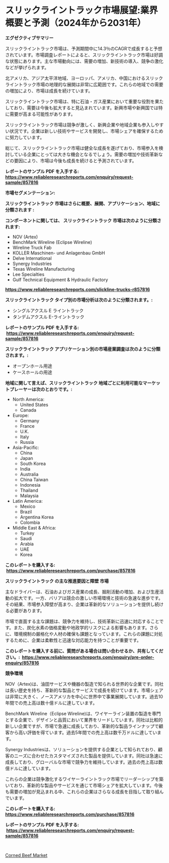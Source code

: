<p><h1>スリックライントラック市場展望:業界概要と予測（2024年から2031年）</h1></p><p><strong>エグゼクティブサマリー</strong></p>
<p><p>スリックライントラック市場は、予測期間中に14.3％のCAGRで成長すると予想されています。市場調査レポートによると、スリックライントラック市場は好調な状態にあります。主な市場動向には、需要の増加、新技術の導入、競争の激化などが挙げられます。</p><p>北アメリカ、アジア太平洋地域、ヨーロッパ、アメリカ、中国におけるスリックライントラック市場の地理的な展開は非常に広範囲です。これらの地域での需要の増加により、市場は成長を続けています。</p><p>スリックライントラック市場は、特に石油・ガス産業において重要な役割を果たしており、需要は今後も拡大すると見込まれています。新興市場や新興国では特に需要が高まる可能性があります。</p><p>スリックライントラック市場は競争が激しく、新興企業や地域企業も参入しやすい状況です。企業は新しい技術やサービスを開発し、市場シェアを確保するために努力しています。</p><p>総じて、スリックライントラック市場は健全な成長を遂げており、市場参入を検討している企業にとっては大きな機会となるでしょう。需要の増加や技術革新などの要因により、市場は今後も成長を続けると予測されています。</p></p>
<p><strong>レポートのサンプル PDF を入手する: <a href="https://www.reliableresearchreports.com/enquiry/request-sample/857816">https://www.reliableresearchreports.com/enquiry/request-sample/857816</a></strong></p>
<p><strong>市場セグメンテーション:</strong></p>
<p><strong> スリックライントラック 市場はさらに概要、展開、アプリケーション、地域に分類されます :</strong></p>
<p><strong>コンポーネントに関しては、 スリックライントラック 市場は次のように分類されます: &nbsp;</strong></p>
<p><ul><li>NOV (Artex)</li><li>BenchMark Wireline (Eclipse Wireline)</li><li>Wireline Truck Fab</li><li>KOLLER Maschinen- und Anlagenbau GmbH</li><li>Delve International</li><li>Synergy Industries</li><li>Texas Wireline Manufacturing</li><li>Lee Specialties</li><li>Gulf Technical Equipment & Hydraulic Factory</li></ul></p>
<p><strong><a href="https://www.reliableresearchreports.com/slickline-trucks-r857816">https://www.reliableresearchreports.com/slickline-trucks-r857816</a></strong></p>
<p><strong> スリックライントラック タイプ別の市場分析は次のように分類されます。:</strong></p>
<p><ul><li>シングルアクスル E ライントラック</li><li>タンデムアクスル E-ライントラック</li></ul></p>
<p><strong>レポートのサンプル PDF を入手する: &nbsp;<a href="https://www.reliableresearchreports.com/enquiry/request-sample/857816">https://www.reliableresearchreports.com/enquiry/request-sample/857816</a></strong></p>
<p><strong> スリックライントラック アプリケーション別の市場産業調査は次のように分類されます。:</strong></p>
<p><ul><li>オープンホール用途</li><li>ケースホールの用途</li></ul></p>
<p><strong>地域に関して言えば、スリックライントラック 地域ごとに利用可能なマーケットプレーヤーは次のとおりです。:</strong></p>
<p><ul>
    <li>
        North America:
        <ul>
            <li>United States</li>
            <li>Canada</li>
        </ul>
    </li>
    <li>
        Europe:
        <ul>
            <li>Germany</li>
            <li>France</li>
            <li>U.K.</li>
            <li>Italy</li>
            <li>Russia</li>
        </ul>
    </li>
    <li>
        Asia-Pacific:
        <ul>
            <li>China</li>
            <li>Japan</li>
            <li>South Korea</li>
            <li>India</li>
            <li>Australia</li>
            <li>China Taiwan</li>
            <li>Indonesia</li>
            <li>Thailand</li>
            <li>Malaysia</li>
        </ul>
    </li>
    <li>
        Latin America:
        <ul>
            <li>Mexico</li>
            <li>Brazil</li>
            <li>Argentina Korea</li>
            <li>Colombia</li>
        </ul>
    </li>
    <li>
        Middle East & Africa:
        <ul>
            <li>Turkey</li>
            <li>Saudi</li>
            <li>Arabia</li>
            <li>UAE</li>
            <li>Korea</li>
        </ul>
    </li>
    </ul></p>
<p><strong>このレポートを購入する: &nbsp;<a href="https://www.reliableresearchreports.com/purchase/857816">https://www.reliableresearchreports.com/purchase/857816</a></strong></p>
<p><strong>スリックライントラック の主な推進要因と障壁 市場</strong></p>
<p><p>主なドライバーは、石油およびガス産業の成長、掘削活動の増加、および生産活動の拡大です。一方、バリアは競合の激しい市場環境と技術の急速な進歩です。その結果、市場参入障壁が高まり、企業は革新的なソリューションを提供し続ける必要があります。</p><p>市場で直面する主な課題は、競争力を維持し、技術革新に迅速に対応することです。また、炭化水素の価格変動や地政学的リスクによる影響もあります。さらに、環境規制の厳格化や人材の確保も課題となっています。これらの課題に対処するために、企業は柔軟性と迅速な対応能力を持つことが重要です。</p></p>
<p><strong>このレポートを購入する前に、質問がある場合は問い合わせるか、共有してください。:&nbsp; <a href="https://www.reliableresearchreports.com/enquiry/pre-order-enquiry/857816">https://www.reliableresearchreports.com/enquiry/pre-order-enquiry/857816</a></strong></p>
<p><strong>競争環境</strong></p>
<p><p>NOV（Artex)は、油田サービスや機器の製造で知られる世界的な企業です。同社は長い歴史を持ち、革新的な製品とサービスで成長を続けています。市場シェアは非常に大きく、ノースアメリカを中心に世界中で事業展開しています。過去10年間での売上高は数十億ドルに達しています。</p><p>BenchMark Wireline（Eclipse Wireline)は、ワイヤーライン装置の製造を専門とする企業で、デザインと品質において業界をリードしています。同社は比較的新しい企業ですが、市場で急速に成長しており、革新的な製品ラインナップで顧客から高い評価を得ています。過去5年間での売上高は数千万ドルに達しています。</p><p>Synergy Industriesは、ソリューションを提供する企業として知られており、顧客のニーズに合わせたカスタマイズされた製品を提供しています。同社は急速に成長しており、グローバルな市場で競争力を維持しています。過去の売上高は数億ドルに達しています。</p><p>これらの企業は競争激化するワイヤーライントラック市場でリーダーシップを築いており、革新的な製品やサービスを通じて市場シェアを拡大しています。今後も需要の増加が見込まれる中、これらの企業はさらなる成長を目指して取り組んでいます。</p></p>
<p><strong>このレポートを購入する: &nbsp; <a href="https://www.reliableresearchreports.com/purchase/857816">https://www.reliableresearchreports.com/purchase/857816</a></strong></p>
<p><strong>レポートのサンプル PDF を入手する: &nbsp;<a href="https://www.reliableresearchreports.com/enquiry/request-sample/857816">https://www.reliableresearchreports.com/enquiry/request-sample/857816</a></strong><strong></strong></p>
<p>&nbsp;</p>
<p><p><a href="https://github.com/AKSHATREPORTPRIME/Market-Research-Report-List-4/blob/main/corned-beef-market.md">Corned Beef Market</a></p></p>